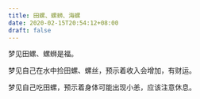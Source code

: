 ```yaml
---
title: 田螺、螺蛳、海螺
date: 2020-02-15T20:54:12+08:00
draft: false
---
```


梦见田螺、螺蛳是福。


梦见自己在水中捡田螺、螺丝，预示着收入会增加，有财运。


梦见自己吃田螺，预示着身体可能出现小恙，应该注意休息。
